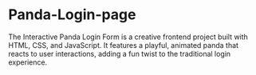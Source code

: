 # Panda-Login-page
The Interactive Panda Login Form is a creative frontend project built with HTML, CSS, and JavaScript. It features a playful, animated panda that reacts to user interactions, adding a fun twist to the traditional login experience.
